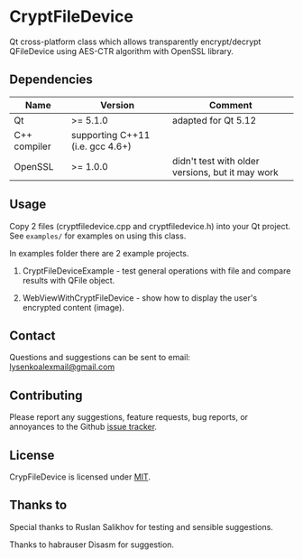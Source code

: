 CryptFileDevice
===============

Qt cross-platform class which allows transparently encrypt/decrypt QFileDevice using AES-CTR algorithm with OpenSSL library.

## Dependencies

| Name         | Version                          | Comment                                          |
|--------------|----------------------------------|--------------------------------------------------|
| Qt           | >= 5.1.0                         | adapted for Qt 5.12                              |
| C++ compiler | supporting C++11 (i.e. gcc 4.6+) |                                                  |
| OpenSSL      | >= 1.0.0                         | didn't test with older versions, but it may work |

## Usage

Copy 2 files (cryptfiledevice.cpp and cryptfiledevice.h) into your Qt project. See `examples/` for examples on using this class.

In examples folder there are 2 example projects.

1) CryptFileDeviceExample - test general operations with file and compare results with QFile object.

2) WebViewWithCryptFileDevice - show how to display the user's encrypted content (image). 

## Contact

Questions and suggestions can be sent to email: lysenkoalexmail@gmail.com

## Contributing

Please report any suggestions, feature requests, bug reports, or annoyances to
the Github [issue tracker][issue_tracker]. 

## License

CrypFileDevice is licensed under [MIT](LICENSE).

## Thanks to

Special thanks to Ruslan Salikhov for testing and sensible suggestions.

Thanks to habrauser Disasm for suggestion.


[issue_tracker]: https://github.com/alexeylysenko/CryptFileDevice/issues
